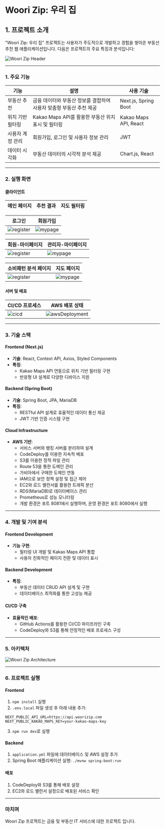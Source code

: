 # Woori Zip: 우리 집

## 1. 프로젝트 소개

"Woori Zip: 우리 집" 프로젝트는 사용자가 주도적으로 개발하고 경험을 쌓아온 부동산 추천 웹 애플리케이션입니다. 다음은 프로젝트의 주요 특징과 분석입니다:

![Woori Zip Header](https://example.com/image)

---

### **1. 주요 기능**
|기능|설명|사용 기술|
|-----|------|---|
|부동산 추천|금융 데이터와 부동산 정보를 결합하여 사용자 맞춤형 부동산 추천 제공|Next.js, Spring Boot|
|위치 기반 필터링|Kakao Maps API를 활용한 부동산 위치 표시 및 필터링|Kakao Maps API, React|
|사용자 계정 관리|회원가입, 로그인 및 사용자 정보 관리|JWT|
|데이터 시각화|부동산 데이터의 시각적 분석 제공|Chart.js, React|

---

### **2. 실행 화면**

#### **클라이언트**
|메인 페이지|추천 결과|지도 필터링|
|-----|-----|-----|

|로그인|회원가입|
|-----|-----|
|![register](https://github.com/user-attachments/assets/e0c1132f-f110-4fdc-adca-877b7c4f924f)|![mypage]()|

|회원-마이페이지|관리자-마이페이지|
|-----|-----|
|![register](https://github.com/user-attachments/assets/30bc4818-14b5-4eaa-8edb-cfc237bcd6c0)|![mypage]()|

|소비패턴 분석 페이지|지도 페이지|
|-----|-----|
|![register]()|![mypage]()|

#### **서버 및 배포**
|CI/CD 프로세스|AWS 배포 상태|
|-----|-----|
|![cicd](https://example.com/cicd.gif)|![awsDeployment](https://example.com/aws-deployment.gif)|

---

### **3. 기술 스택**

#### **Frontend (Next.js)**
- **기술**: React, Context API, Axios, Styled Components
- **특징**:
  - Kakao Maps API 연동으로 위치 기반 필터링 구현
  - 반응형 UI 설계로 다양한 디바이스 지원

#### **Backend (Spring Boot)**
- **기술**: Spring Boot, JPA, MariaDB
- **특징**:
  - RESTful API 설계로 효율적인 데이터 통신 제공
  - JWT 기반 인증 시스템 구현

#### **Cloud Infrastructure**
- **AWS 기반**:
  - 서비스 서버와 뱅킹 서버를 분리하여 설계
  - CodeDeploy를 이용한 지속적 배포
  - S3를 이용한 정적 파일 관리
  - Route 53을 통한 도메인 관리
  - 가비아에서 구매한 도메인 연동
  - IAM으로 보안 정책 설정 및 접근 제어
  - EC2와 로드 밸런서를 활용한 트래픽 분산
  - RDS(MariaDB)로 데이터베이스 관리
  - Prometheus로 성능 모니터링
  - 개발 환경은 포트 8081에서 실행하며, 운영 환경은 포트 8080에서 실행

---

### **4. 개발 및 기여 분석**

#### **Frontend Development**
- **기능 구현**: 
  - 필터링 UI 개발 및 Kakao Maps API 통합
  - 사용자 친화적인 페이지 전환 및 데이터 표시

#### **Backend Development**
- **특징**:
  - 부동산 데이터 CRUD API 설계 및 구현
  - 데이터베이스 최적화를 통한 고성능 제공

#### **CI/CD 구축**
- **효율적인 배포**:
  - GitHub Actions를 활용한 CI/CD 파이프라인 구축
  - CodeDeploy와 S3를 통해 안정적인 배포 프로세스 구성

---

### **5. 아키텍처**
![Woori Zip Architecture](https://example.com/architecture.png)

---

### **6. 프로젝트 실행**
#### **Frontend**
1. `npm install` 실행
2. `.env.local` 파일 생성 후 아래 내용 추가:
```
NEXT_PUBLIC_API_URL=https://api.woorizip.com
NEXT_PUBLIC_KAKAO_MAPS_KEY=your-kakao-maps-key
```
3. `npm run dev`로 실행

#### **Backend**
1. `application.yml` 파일에 데이터베이스 및 AWS 설정 추가
2. Spring Boot 애플리케이션 실행: `./mvnw spring-boot:run`

#### **배포**
1. CodeDeploy와 S3를 통해 배포 설정
2. EC2와 로드 밸런서 설정으로 배포된 서비스 확인

---

### **마치며**
Woori Zip 프로젝트는 금융 및 부동산 IT 서비스에 대한 프로젝트 입니다.

